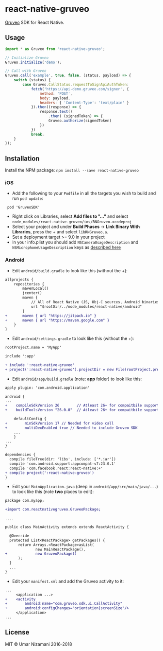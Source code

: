# react-native-gruveo

[Gruveo](https://www.gruveo.com/) SDK for React Native. 

## Usage

```js
import * as Gruveo from 'react-native-gruveo';

// Initialize Gruveo
Gruveo.initialize('demo');

// Call with Gruveo
Gruveo.call('example', true, false, (status, payload) => {
    switch (status) {
        case Gruveo.CallStatus.requestToSignApiAuthToken:
            fetch('https://api-demo.gruveo.com/signer', {
                method: 'POST',
                body: payload,
                headers: { 'Content-Type': 'text/plain' }
            }).then((response) => {
                response.text()
                    .then( (signedToken) => {
                    Gruveo.authorize(signedToken)
                })
            })
            break;
    }
});
```

## Installation

Install the NPM package: `npm install --save react-native-gruveo`

### iOS

* Add the following to your `Podfile` in all the targets you wish to build and run `pod update`:
```
 pod 'GruveoSDK' 
```
* Right click on Libraries, select **Add files to "…"** and select `node_modules/react-native-gruveo/ios/RNGruveo.xcodeproj`
* Select your project and under **Build Phases** -> **Link Binary With Libraries**, press the + and select `libRNGruveo.a`.
* Set a deployment target >= 9.0 in your project
* In your info.plist you should add `NSCameraUsageDescription` and `NSMicrophoneUsageDescription` keys as [described here](https://about.gruveo.com/developers/ios-sdk/setup-usage/)

### Android

* Edit `android/build.gradle` to look like this (without the +):

```diff
allprojects {
    repositories {
        mavenLocal()
        jcenter()
        maven {
            // All of React Native (JS, Obj-C sources, Android binaries) is installed from npm
            url "$rootDir/../node_modules/react-native/android"
        }
+       maven { url "https://jitpack.io" }
+       maven { url "https://maven.google.com" }
    }
}
```

* Edit `android/settings.gradle` to look like this (without the +):

```diff
rootProject.name = 'MyApp'

include ':app'

+ include ':react-native-gruveo'
+ project(':react-native-gruveo').projectDir = new File(rootProject.projectDir, '../node_modules/react-native-gruveo/android')
```

* Edit `android/app/build.gradle` (note: **app** folder) to look like this: 

```diff
apply plugin: 'com.android.application'

android {
...
+    compileSdkVersion 26        // Atleast 26+ for compaitbile support compat library
+    buildToolsVersion "26.0.0"  // Atleast 26+ for compaitbile support compat library

    defaultConfig {
+        minSdkVersion 17 // Needed for video call
+        multiDexEnabled true // Needed to include Gruveo SDK
    ...
    }
...
}

dependencies {
  compile fileTree(dir: 'libs', include: ['*.jar'])
  compile 'com.android.support:appcompat-v7:23.0.1'
  compile 'com.facebook.react:react-native:+'
+ compile project(':react-native-gruveo')
}
```

* Edit your `MainApplication.java` (deep in `android/app/src/main/java/...`) to look like this (note **two** places to edit):

```diff
package com.myapp;

+import com.reactnativegruveo.GruveoPackage;

....

public class MainActivity extends extends ReactActivity {

  @Override
  protected List<ReactPackage> getPackages() {
      return Arrays.<ReactPackage>asList(
              new MainReactPackage(),
+             new GruveoPackage()
      );
  }
  ...
}
```

- Edit your `manifest.xml` and add the Gruveo activity to it:

```diff
...
     <application ...>
+    <activity
+        android:name="com.gruveo.sdk.ui.CallActivity"
+        android:configChanges="orientation|screenSize"/>
     </application>
...
```

## License

MIT © Umar Nizamani 2016-2018

